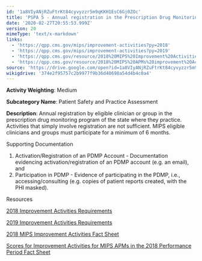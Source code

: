 ```yaml
---
id: '1a8VIyANjRZuFtrKt84cyvyzzr5m9qKKH1EsC6Gj0ZOc'
title: 'PSPA 5 - Annual registration in the Prescription Drug Monitoring Program'
date: '2020-02-27T20:55:53.999Z'
version: 20
mimeType: 'text/x-markdown'
links:
  - 'https://qpp.cms.gov/mips/improvement-activities?py=2018'
  - 'https://qpp.cms.gov/mips/improvement-activities?py=2019'
  - 'https://qpp.cms.gov/resource/2018%20MIPS%20Improvement%20Activities%20Fact%20Sheet'
  - 'https://qpp.cms.gov/resource/2018%20MIPS%20APMs%20improvement%20Activities%20scores%20fact%20sheet'
source: 'https://drive.google.com/open?id=1a8VIyANjRZuFtrKt84cyvyzzr5m9qKKH1EsC6Gj0ZOc'
wikigdrive: '374e2f95757c2b9977f9b36d40698a54d4b4c0a4'
---
```

**Activity Weighting**: Medium

**Subcategory Name**: Patient Safety and Practice Assessment

**Description**: Annual registration by eligible clinician or group in the prescription drug monitoring program of the state where they practice. Activities that simply involve registration are not sufficient. MIPS eligible clinicians and groups must participate for a minimum of 6 months.

Supporting Documentation

1. Activation/Registration of an PDMP Account - Documentation evidencing activation/registration of an PDMP account (e.g. an email), and
2. Participation in PDMP - Evidence of participating in the PDMP, i.e., accessing/consulting (e.g. copies of patient reports created, with the PHI masked).

Resources

[2018 Improvement Activities Requirements](https://qpp.cms.gov/mips/improvement-activities?py=2018)

[2019 Improvement Activities Requirements](https://qpp.cms.gov/mips/improvement-activities?py=2019)

[2018 MIPS Improvement Activities Fact Sheet](https://qpp.cms.gov/resource/2018%20MIPS%20Improvement%20Activities%20Fact%20Sheet)

[Scores for Improvement Activities for MIPS APMs in the 2018 Performance Period Fact Sheet](https://qpp.cms.gov/resource/2018%20MIPS%20APMs%20improvement%20Activities%20scores%20fact%20sheet)
